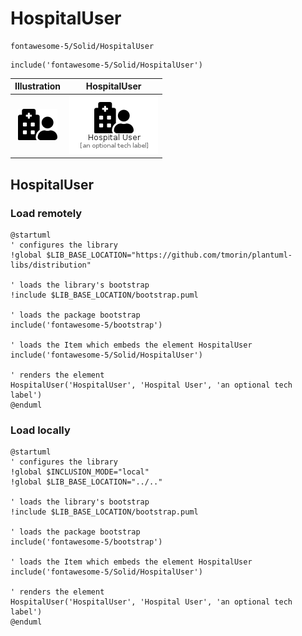 # HospitalUser


```text
fontawesome-5/Solid/HospitalUser
```

```text
include('fontawesome-5/Solid/HospitalUser')
```



| Illustration | HospitalUser |
| :---: | :---: |
| ![illustration for Illustration](../../fontawesome-5/Solid/HospitalUser.png) | ![illustration for HospitalUser](../../fontawesome-5/Solid/HospitalUser.Local.png) |




## HospitalUser

### Load remotely
```plantuml
@startuml
' configures the library
!global $LIB_BASE_LOCATION="https://github.com/tmorin/plantuml-libs/distribution"

' loads the library's bootstrap
!include $LIB_BASE_LOCATION/bootstrap.puml

' loads the package bootstrap
include('fontawesome-5/bootstrap')

' loads the Item which embeds the element HospitalUser
include('fontawesome-5/Solid/HospitalUser')

' renders the element
HospitalUser('HospitalUser', 'Hospital User', 'an optional tech label')
@enduml
```

### Load locally
```plantuml
@startuml
' configures the library
!global $INCLUSION_MODE="local"
!global $LIB_BASE_LOCATION="../.."

' loads the library's bootstrap
!include $LIB_BASE_LOCATION/bootstrap.puml

' loads the package bootstrap
include('fontawesome-5/bootstrap')

' loads the Item which embeds the element HospitalUser
include('fontawesome-5/Solid/HospitalUser')

' renders the element
HospitalUser('HospitalUser', 'Hospital User', 'an optional tech label')
@enduml
```

